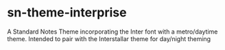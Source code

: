 # sn-theme-interprise
A Standard Notes Theme incorporating the Inter font with a metro/daytime theme. Intended to pair with the Interstallar theme for day/night theming

